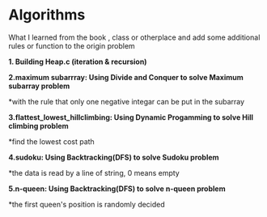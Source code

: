 # Algorithms
What I learned from the book , class or otherplace and add some additional rules or function to the origin problem

<b>1. Building Heap.c (iteration & recursion)</b>


<b> 2.maximum subarrray: Using Divide and Conquer to solve Maximum subarray problem</b>

*with the rule that only one negative integar can be put in the subarray


<b> 3.flattest_lowest_hillclimbing: Using Dynamic Progamming to solve Hill climbing problem</b>

*find the lowest cost path

<b> 4.sudoku: Using Backtracking(DFS) to solve Sudoku problem</b>

*the data is read by a line of string, 0 means empty

<b> 5.n-queen: Using Backtracking(DFS) to solve n-queen problem</b>

*the first queen's position is randomly decided

